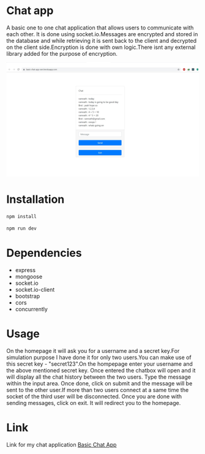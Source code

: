 # Chat app
A basic one to one chat application that allows users to communicate with each other. It is done using socket.io.Messages are encrypted and stored in the database and while retrieving it is sent back to the client and decrypted on the client side.Encryption is done with own logic.There isnt any external library added for the purpose of encryption.

![alt imge](https://github.com/Ramnath2609/basic-chat/blob/master/client/src/images/basic-chat-app.jpg)

# Installation
``` bash
npm install
```
``` bash
npm run dev
``` 

# Dependencies
* express
* mongoose
* socket.io
* socket.io-client
* bootstrap
* cors
* concurrently

# Usage
On the homepage it will ask you for a username and a secret key.For simulation purpose I have done it for only two users.You can make use of this secret key - "secret123".On the hompepage enter your username and the above mentioned secret key. Once entered the chatbox will open and it will display all the chat history between the two users. Type the message within the input area. Once done, click on submit and the message will be sent to the other user.If more than two users connect at a same time the socket of the third user will be disconnected. Once you are done with sending messages, click on exit. It will redirect you to the homepage.

# Link
 Link for my chat application
[Basic Chat App](https://basic-chat-app-ram.herokuapp.com/)